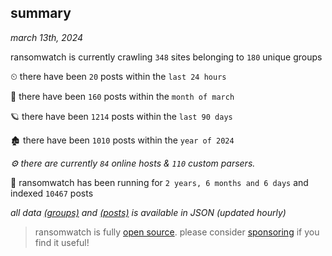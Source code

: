 
## summary
_march 13th, 2024_

ransomwatch is currently crawling `348` sites belonging to `180` unique groups

⏲ there have been `20` posts within the `last 24 hours`

🦈 there have been `160` posts within the `month of march`

🪐 there have been `1214` posts within the `last 90 days`

🏚 there have been `1010` posts within the `year of 2024`

_⚙️ there are currently `84` online hosts & `110` custom parsers._

🦕 ransomwatch has been running for `2 years, 6 months and 6 days` and indexed `10467` posts

_all data  [(groups)](http://ransomwhat.telemetry.ltd/groups) and [(posts)](http://ransomwhat.telemetry.ltd/posts) is available in JSON (updated hourly)_

> ransomwatch is fully [open source](https://github.com/joshhighet/ransomwatch#ransomwatch--). please consider [sponsoring](https://github.com/sponsors/joshhighet) if you find it useful!
